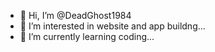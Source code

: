 - 👋 Hi, I’m @DeadGhost1984
- 👀 I’m interested in website and app buildng...
- 🌱 I’m currently learning coding...

<!---
DeadGhost1984/DeadGhost1984 is a ✨CODER✨ 
--->
